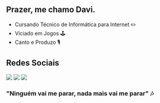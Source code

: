 ## Prazer, me chamo Davi.
- Cursando Técnico de Informática para Internet ✏️
- Viciado em Jogos 🕹️
- Canto e Produzo 🎙️
## Redes Sociais
<a href="https://www.youtube.com/@amoreutv" target="_blank"><img src="https://img.shields.io/badge/YouTube-FF0000?style=for-the-badge&logo=youtube&logoColor=white" target="_blank"></a>
  <a href="https://instagram.com/amoreutv" target="_blank"><img src="https://img.shields.io/badge/-Instagram-%23E4405F?style=for-the-badge&logo=instagram&logoColor=white" target="_blank"></a>
    <a href="https://open.spotify.com/intl-pt/artist/6cS7BCjWRti8oN9043Tt3K?si=hYYRK301Ra-pWt2xBJp03w" target="_blank"><img src="https://img.shields.io/badge/Spotify-1ED760?&style=for-the-badge&logo=spotify&logoColor=white" target="_blank"></a>
### "Ninguém vai me parar, nada mais vai me parar" 🎶
